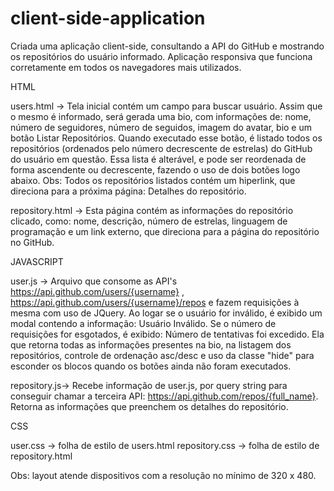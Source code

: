 # client-side-application

Criada uma aplicação client-side, consultando a API do GitHub e mostrando os repositórios do usuário informado. Aplicação responsiva que funciona corretamente em todos os navegadores mais utilizados.

HTML

users.html -> Tela inicial contém um campo para buscar usuário. Assim que o mesmo é informado, será gerada uma bio, com informações de: nome, número de seguidores, número de seguidos, imagem do avatar, bio e um botão Listar Repositórios. Quando executado esse botão, é listado todos os repositórios (ordenados pelo número decrescente de estrelas) do GitHub do usuário em questão. Essa lista é alterável, e pode ser reordenada de forma ascendente ou decrescente, fazendo o uso de dois botões logo abaixo.
Obs: Todos os repositórios listados contém um hiperlink, que direciona para a próxima página: Detalhes do repositório.

repository.html -> Esta página contém as informações do repositório clicado, como: nome, descrição, número de estrelas, linguagem de programação e um link externo, que direciona para a página do repositório no GitHub.

JAVASCRIPT

user.js -> Arquivo que consome as API's https://api.github.com/users/{username} , https://api.github.com/users/{username}/repos e fazem requisições à mesma com uso de JQuery. Ao logar se o usuário for inválido, é exibido um modal contendo a informação: Usuário Inválido. Se o número de requisições for esgotados, é exibido: Número de tentativas foi excedido. Ela que retorna todas as informações presentes na bio, na listagem dos repositórios, controle de ordenação asc/desc e uso da classe "hide" para esconder os blocos quando os botões ainda não foram executados.

repository.js-> Recebe informação de user.js, por query string para conseguir chamar a terceira API: https://api.github.com/repos/{full_name}. Retorna as informações que preenchem os detalhes do repositório.

CSS

user.css -> folha de estilo de users.html
repository.css -> folha de estilo de repository.html

Obs: layout atende dispositivos com a resolução no mínimo de 320 x 480.
